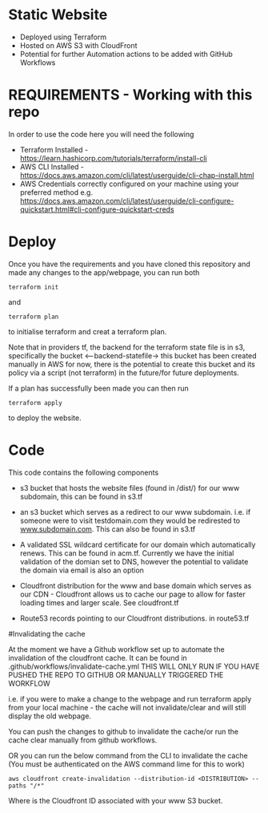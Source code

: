 # Static Website

- Deployed using Terraform
- Hosted on AWS S3 with CloudFront
- Potential for further Automation actions to be added with GitHub Workflows

# REQUIREMENTS - Working with this repo

In order to use the code here you will need the following

- Terraform Installed - https://learn.hashicorp.com/tutorials/terraform/install-cli
- AWS CLI Installed - https://docs.aws.amazon.com/cli/latest/userguide/cli-chap-install.html
- AWS Credentials correctly configured on your machine using your preferred method e.g. https://docs.aws.amazon.com/cli/latest/userguide/cli-configure-quickstart.html#cli-configure-quickstart-creds

# Deploy

Once you have the requirements and you have cloned this repository and made any changes to the app/webpage, you can run both

```
terraform init
```

and 

```
terraform plan
```

to initialise terraform and creat a terraform plan.

Note that in providers tf, the backend for the terraform state file is in s3, specifically the bucket <<ORG>-<APPLICATION>-backend-statefile-<REGION>>
this bucket has been created manually in AWS for now, there is the potential to create this bucket and its policy via a script (not terraform) in the future/for future deployments.

If a plan has successfully been made you can then run 

```
terraform apply
```

to deploy the website.

# Code

This code contains the following components

- s3 bucket that hosts the website files (found in /dist/) for our www subdomain, this can be found in s3.tf

- an s3 bucket which serves as a redirect to our www subdomain. i.e. if someone were to visit testdomain.com they would be redirested to www.subdomain.com. This can also be found in s3.tf

- A validated SSL wildcard certificate for our domain which automatically renews. This can be found in acm.tf. Currently we have the initial validation of the domian set to DNS, however the potential to validate the domain via email is also an option

- Cloudfront distribution for the www and base domain which serves as our CDN - Cloudfront allows us to cache our page to allow for faster loading times and larger scale. See cloudfront.tf

- Route53 records pointing to our Cloudfront distributions. in route53.tf

#Invalidating the cache 

At the moment we have a Github workflow set up to automate the invalidation of the cloudfront cache. It can be found in .github/workflows/invalidate-cache.yml
THIS WILL ONLY RUN IF YOU HAVE PUSHED THE REPO TO GITHUB OR MANUALLY TRIGGERED THE WORKFLOW

i.e. if you were to make a change to the webpage and run terraform apply from your local machine - the cache will not invalidate/clear and will still display the old webpage.

You can push the changes to github to invalidate the cache/or run the cache clear manually from github workflows.

OR you can run the below command from the CLI to invalidate the cache (You must be authenticated on the AWS command lime for this to work) 

```
aws cloudfront create-invalidation --distribution-id <DISTRIBUTION> --paths "/*"
```

Where <DISTRIBUTION> is the Cloudfront ID associated with your www S3 bucket.



